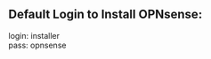 Default Login to Install OPNsense:
---------------------------------
login: installer  
pass: opnsense  

